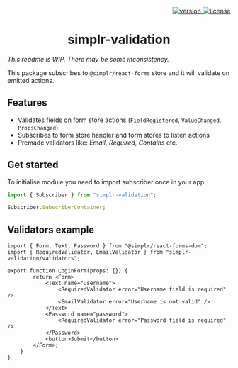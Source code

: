 <p align="right">
    <a href="https://npmjs.org/package/simplr-validation">
        <img src="https://img.shields.io/npm/v/simplr-validation.svg?style=flat-square" alt="version" />
    </a>
    <a href="https://npmjs.org/package/simplr-validation">
        <img src="https://img.shields.io/npm/l/simplr-validation.svg?style=flat-square" alt="license" />
    </a>
</p>

<h1 align="center">simplr-validation</h1>

_This readme is WIP. There may be some inconsistency._

This package subscribes to `@simplr/react-forms` store and it will validate on emitted actions.

## Features
- Validates fields on form store actions (`FieldRegistered`, `ValueChanged`, `PropsChanged`)
- Subscribes to form store handler and form stores to listen actions
- Premade validators like: _Email_, _Required_, _Contains_ etc.

## Get started

To initialise module you need to import subscriber once in your app.

```typescript
import { Subscriber } from "simplr-validation";

Subscriber.SubscriberContainer;
```

## Validators example

```tsx
import { Form, Text, Password } from "@simplr/react-forms-dom";
import { RequiredValidator, EmailValidator } from "simplr-validation/validators";

export function LoginForm(props: {}) {
        return <Form>
            <Text name="username">
                <RequiredValidator error="Username field is required" />
                <EmailValidator error="Username is not valid" />
            </Text>
            <Password name="password">
                <RequiredValidator error="Password field is required" />
            </Password>
            <button>Submit</button>
        </Form>;
    }
}

```
